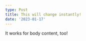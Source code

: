 ```yaml
---
type: Post
title: This will change instantly!
date: '2023-01-17'
---
```

It works for body content, too!
